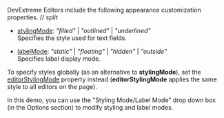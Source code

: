  DevExtreme Editors include the following appearance customization properties.
// _split_

- [stylingMode](/Documentation/ApiReference/UI_Components/dxTextBox/Configuration/#stylingMode): *"filled"* | *"outlined"* | *"underlined"*       
Specifies the style used for text fields.

- [labelMode](/Documentation/ApiReference/UI_Components/dxTextBox/Configuration/#labelMode): *"static"* | *"floating"* | *"hidden"* | *"outside"*         
Specifies label display mode.

To specify styles globally (as an alternative to **stylingMode**), set the [editorStylingMode](/Documentation/ApiReference/Common/Object_Structures/globalConfig/#editorStylingMode) property instead (**editorStylingMode** applies the same style to all editors on the page).

In this demo, you can use the "Styling Mode/Label Mode" drop down box (in the Options section) to modify styling and label modes.
